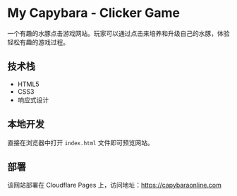 # My Capybara - Clicker Game

一个有趣的水豚点击游戏网站。玩家可以通过点击来培养和升级自己的水豚，体验轻松有趣的游戏过程。

## 技术栈

- HTML5
- CSS3
- 响应式设计

## 本地开发

直接在浏览器中打开 `index.html` 文件即可预览网站。

## 部署

该网站部署在 Cloudflare Pages 上，访问地址：https://capybaraonline.com 